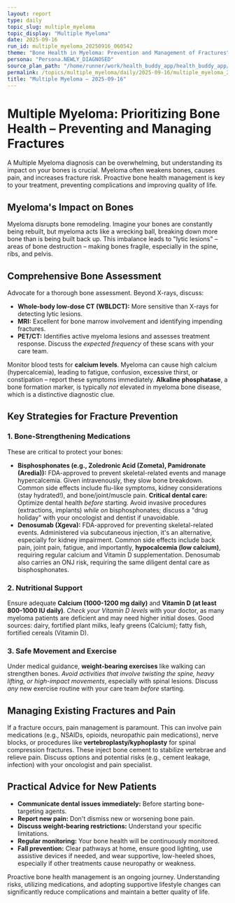 ```yaml
---
layout: report
type: daily
topic_slug: multiple_myeloma
topic_display: "Multiple Myeloma"
date: 2025-09-16
run_id: multiple_myeloma_20250916_060542
theme: "Bone Health in Myeloma: Prevention and Management of Fractures"
persona: "Persona.NEWLY_DIAGNOSED"
source_plan_path: "/home/runner/work/health_buddy_app/health_buddy_app/.results/multiple_myeloma/weekly_plan/2025-09-15/plan.json"
permalink: /topics/multiple_myeloma/daily/2025-09-16/multiple_myeloma_20250916_060542/
title: "Multiple Myeloma — 2025-09-16"
---
```


# Multiple Myeloma: Prioritizing Bone Health – Preventing and Managing Fractures

A Multiple Myeloma diagnosis can be overwhelming, but understanding its impact on your bones is crucial. Myeloma often weakens bones, causes pain, and increases fracture risk. Proactive bone health management is key to your treatment, preventing complications and improving quality of life.

## Myeloma's Impact on Bones

Myeloma disrupts bone remodeling. Imagine your bones are constantly being rebuilt, but myeloma acts like a wrecking ball, breaking down more bone than is being built back up. This imbalance leads to "lytic lesions" – areas of bone destruction – making bones fragile, especially in the spine, ribs, and pelvis.

## Comprehensive Bone Assessment

Advocate for a thorough bone assessment. Beyond X-rays, discuss:
*   **Whole-body low-dose CT (WBLDCT):** More sensitive than X-rays for detecting lytic lesions.
*   **MRI:** Excellent for bone marrow involvement and identifying impending fractures.
*   **PET/CT:** Identifies active myeloma lesions and assesses treatment response.
Discuss the *expected frequency* of these scans with your care team.

Monitor blood tests for **calcium levels**. Myeloma can cause high calcium (hypercalcemia), leading to fatigue, confusion, excessive thirst, or constipation – report these symptoms immediately. **Alkaline phosphatase**, a bone formation marker, is typically *not* elevated in myeloma bone disease, which is a distinctive diagnostic clue.

## Key Strategies for Fracture Prevention

### 1. Bone-Strengthening Medications
These are critical to protect your bones:
*   **Bisphosphonates (e.g., Zoledronic Acid (Zometa), Pamidronate (Aredia)):** FDA-approved to prevent skeletal-related events and manage hypercalcemia. Given intravenously, they slow bone breakdown. Common side effects include flu-like symptoms, kidney considerations (stay hydrated!), and bone/joint/muscle pain. **Critical dental care:** Optimize dental health *before* starting. Avoid invasive procedures (extractions, implants) *while on* bisphosphonates; discuss a "drug holiday" with your oncologist and dentist if unavoidable.
*   **Denosumab (Xgeva):** FDA-approved for preventing skeletal-related events. Administered via subcutaneous injection, it's an alternative, especially for kidney impairment. Common side effects include back pain, joint pain, fatigue, and importantly, **hypocalcemia (low calcium)**, requiring regular calcium and Vitamin D supplementation. Denosumab also carries an ONJ risk, requiring the same diligent dental care as bisphosphonates.

### 2. Nutritional Support
Ensure adequate **Calcium (1000-1200 mg daily)** and **Vitamin D (at least 800-1000 IU daily)**. *Check your Vitamin D levels* with your doctor, as many myeloma patients are deficient and may need higher initial doses. Good sources: dairy, fortified plant milks, leafy greens (Calcium); fatty fish, fortified cereals (Vitamin D).

### 3. Safe Movement and Exercise
Under medical guidance, **weight-bearing exercises** like walking can strengthen bones. *Avoid activities that involve twisting the spine, heavy lifting, or high-impact movements*, especially with spinal lesions. Discuss *any* new exercise routine with your care team *before* starting.

## Managing Existing Fractures and Pain

If a fracture occurs, pain management is paramount. This can involve pain medications (e.g., NSAIDs, opioids, neuropathic pain medications), nerve blocks, or procedures like **vertebroplasty/kyphoplasty** for spinal compression fractures. These inject bone cement to stabilize vertebrae and relieve pain. Discuss options and potential risks (e.g., cement leakage, infection) with your oncologist and pain specialist.

## Practical Advice for New Patients

*   **Communicate dental issues immediately:** Before starting bone-targeting agents.
*   **Report new pain:** Don't dismiss new or worsening bone pain.
*   **Discuss weight-bearing restrictions:** Understand your specific limitations.
*   **Regular monitoring:** Your bone health will be continuously monitored.
*   **Fall prevention:** Clear pathways at home, ensure good lighting, use assistive devices if needed, and wear supportive, low-heeled shoes, especially if other treatments cause neuropathy or weakness.

Proactive bone health management is an ongoing journey. Understanding risks, utilizing medications, and adopting supportive lifestyle changes can significantly reduce complications and maintain a better quality of life.
